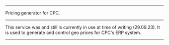 ***

Pricing generator for CPC.

***

This service was and still is currently in use at time of writing (29.09.23). It is used to generate and control
geo prices for CPC's ERP system.

***
